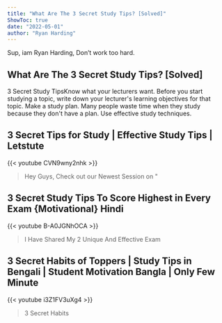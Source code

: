 ```yaml
---
title: "What Are The 3 Secret Study Tips? [Solved]"
ShowToc: true 
date: "2022-05-01"
author: "Ryan Harding" 
---
```


Sup, iam Ryan Harding, Don’t work too hard.
## What Are The 3 Secret Study Tips? [Solved]
3 Secret Study TipsKnow what your lecturers want. Before you start studying a topic, write down your lecturer's learning objectives for that topic. 
 Make a study plan. Many people waste time when they study because they don't have a plan. 
 Use effective study techniques.

## 3 Secret Tips for Study | Effective Study Tips | Letstute
{{< youtube CVN9wny2nhk >}}
>Hey Guys, Check out our Newest Session on "

## 3 Secret Study Tips To Score Highest in Every Exam {Motivational} Hindi
{{< youtube B-A0JGNhOCA >}}
>I Have Shared My 2 Unique And Effective Exam 

## 3 Secret Habits of Toppers | Study Tips in Bengali | Student Motivation Bangla | Only Few Minute
{{< youtube i3Z1FV3uXg4 >}}
>3 Secret Habits


